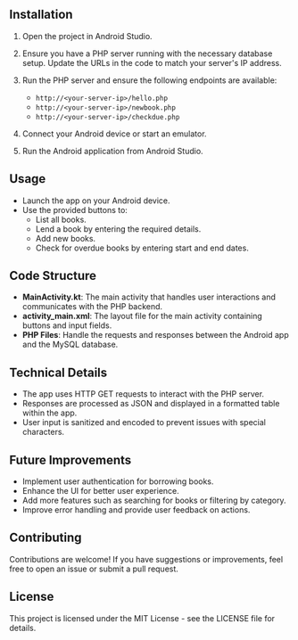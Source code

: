## Installation

1. Open the project in Android Studio.

2. Ensure you have a PHP server running with the necessary database setup. Update the URLs in the code to match your server's IP address.

3. Run the PHP server and ensure the following endpoints are available:
   - `http://<your-server-ip>/hello.php`
   - `http://<your-server-ip>/newbook.php`
   - `http://<your-server-ip>/checkdue.php`

4. Connect your Android device or start an emulator.

5. Run the Android application from Android Studio.

## Usage

- Launch the app on your Android device.
- Use the provided buttons to:
  - List all books.
  - Lend a book by entering the required details.
  - Add new books.
  - Check for overdue books by entering start and end dates.

## Code Structure

- **MainActivity.kt**: The main activity that handles user interactions and communicates with the PHP backend.
- **activity_main.xml**: The layout file for the main activity containing buttons and input fields.
- **PHP Files**: Handle the requests and responses between the Android app and the MySQL database.

## Technical Details

- The app uses HTTP GET requests to interact with the PHP server.
- Responses are processed as JSON and displayed in a formatted table within the app.
- User input is sanitized and encoded to prevent issues with special characters.

## Future Improvements

- Implement user authentication for borrowing books.
- Enhance the UI for better user experience.
- Add more features such as searching for books or filtering by category.
- Improve error handling and provide user feedback on actions.

## Contributing

Contributions are welcome! If you have suggestions or improvements, feel free to open an issue or submit a pull request.

## License

This project is licensed under the MIT License - see the LICENSE file for details.
